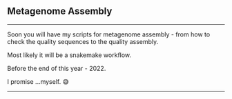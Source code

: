 ## Metagenome Assembly
-----------------------------------------------------------



Soon you will have my scripts for metagenome assembly - from how to check the quality sequences to the quality assembly. 

Most likely it will be a snakemake workflow.

Before the end of this year - 2022. 

I promise ...myself. 😅 

------------------------------------------------------------
